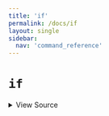 ```yaml
---
title: 'if'
permalink: /docs/if
layout: single
sidebar:
  nav: 'command_reference'
---
```


# `if`



<details>
  <summary>View Source</summary>

{% highlight sh %}

# Write the function
!fn --shellpen-private writeDSL writeln "if $*"
!fn --shellpen-private writeDSL writeln "then"

# Push the DSL command to run to CLOSE this block
!fn --shellpen-private contexts push "fi"
{% endhighlight %}

</details>








